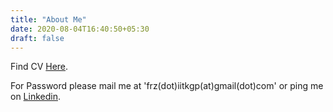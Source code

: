 ```yaml
---
title: "About Me"
date: 2020-08-04T16:40:50+05:30
draft: false
---
```


Find CV [Here](./CV.pdf).


For Password please mail me at 'frz(dot)iitkgp(at)gmail(dot)com' or ping me on [Linkedin](https://www.linkedin.com/in/frzkhtr/).